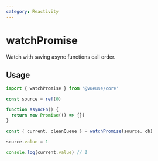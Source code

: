 ```yaml
---
category: Reactivity
---
```


# watchPromise

Watch with saving async functions call order.

## Usage

```js
import { watchPromise } from '@vueuse/core'

const source = ref(0)

function asyncFn() {
  return new Promise(() => {})
}

const { current, cleanQueue } = watchPromise(source, cb)

source.value = 1

console.log(current.value) // 1
```

